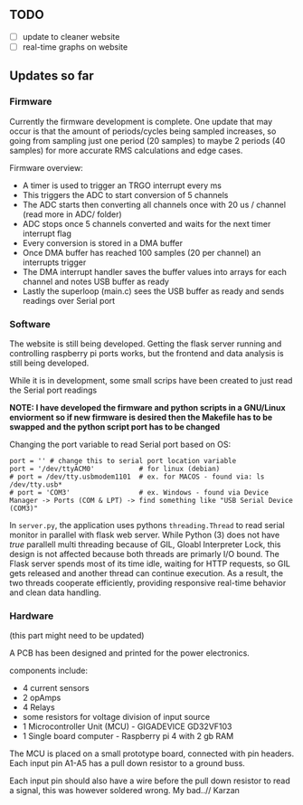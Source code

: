 TODO
-----
- [ ] update to cleaner website
- [ ] real-time graphs on website 

## Updates so far

### Firmware

Currently the firmware development is complete. One update that may occur is that the amount of periods/cycles being sampled increases, so going from sampling just one period (20 samples) to maybe 2 periods (40 samples) for more accurate RMS calculations and edge cases. 

Firmware overview:
 - A timer is used to trigger an TRGO interrupt every ms 
 - This triggers the ADC to start conversion of 5 channels 
 - The ADC starts then converting all channels once with 20 us / channel (read more in ADC/ folder)
 - ADC stops once 5 channels converted and waits for the next timer interrupt flag
 - Every conversion is stored in a DMA buffer
 - Once DMA buffer has reached 100 samples (20 per channel) an interrupts trigger
 - The DMA interrupt handler saves the buffer values into arrays for each channel and notes USB buffer as ready
 - Lastly the superloop (main.c) sees the USB buffer as ready and sends readings over Serial port 

### Software

The website is still being developed. Getting the flask server running and controlling raspberry pi ports works, but the frontend and data analysis is still being developed.

While it is in development, some small scrips have been created to just read the Serial port readings

**NOTE: I have developed the firmware and python scripts in a GNU/Linux enviorment so if new firmware is desired then the Makefile has to be swapped and the python script port has to be changed**

Changing the port variable to read Serial port based on OS:

    port = '' # change this to serial port location variable
    port = '/dev/ttyACM0'           # for linux (debian)
    # port = /dev/tty.usbmodem1101  # ex. for MACOS - found via: ls /dev/tty.usb*
    # port = 'COM3'                 # ex. Windows - found via Device Manager -> Ports (COM & LPT) -> find something like "USB Serial Device (COM3)" 

In `server.py`, the application uses pythons `threading.Thread` to read serial monitor in parallel with flask web server. While Python (3) does not have *true* parallell multi threading because of GIL, Gloabl Interpreter Lock, this design is not affected because both threads are primarly I/O bound. The Flask server spends most of its time idle, waiting for HTTP requests, so GIL gets released and another thread can continue execution. As a result, the two threads cooperate efficiently, providing responsive real-time behavior and clean data handling. 

### Hardware
(this part might need to be updated)

A PCB has been designed and printed for the power electronics.

components include:

 - 4 current sensors 
 - 2 opAmps 
 - 4 Relays
 - some resistors for voltage division of input source
 - 1 Microcontroller Unit (MCU) - GIGADEVICE GD32VF103
 - 1 Single board computer - Raspberry pi 4 with 2 gb RAM

The MCU is placed on a small prototype board, connected with pin headers. Each input pin A1-A5 has a pull down resistor to a ground buss. 

Each input pin should also have a wire before the pull down resistor to read a signal, this was however soldered wrong. My bad..// Karzan
